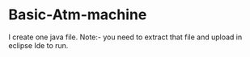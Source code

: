 # Basic-Atm-machine

I create one java file.
Note:- you need to extract that file and upload in eclipse Ide to run.
